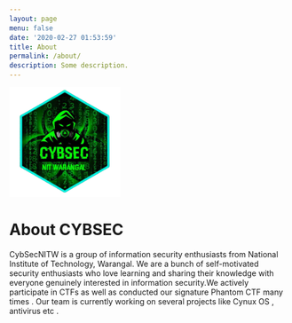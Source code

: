 ```yaml
---
layout: page
menu: false
date: '2020-02-27 01:53:59'
title: About
permalink: /about/
description: Some description.
---
```


<img class="img-rounded" src="/assets/img/uploads/logo.png" alt="Cybsec" width="200">

# About CYBSEC

CybSecNITW is a group of information security enthusiasts from National Institute of Technology, Warangal. We are a bunch of self-motivated security enthusiasts who love learning and sharing their knowledge with everyone genuinely interested in information security.We actively participate in CTFs as well as conducted our signature Phantom CTF many times . Our team is currently working on several projects like Cynux OS , antivirus etc .